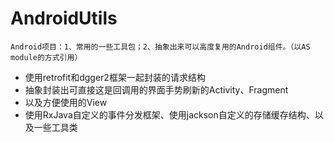 # AndroidUtils
```
Android项目：1、常用的一些工具包；2、抽象出来可以高度复用的Android组件。（以AS module的方式引用）
```

- 使用retrofit和dgger2框架一起封装的请求结构
- 抽象封装出可直接这是回调用的界面手势刷新的Activity、Fragment
- 以及方便使用的View
- 使用RxJava自定义的事件分发框架、使用jackson自定义的存储缓存结构、以及一些工具类